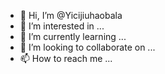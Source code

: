 - 👋 Hi, I’m @Yicijiuhaobala
- 👀 I’m interested in ...
- 🌱 I’m currently learning ...
- 💞️ I’m looking to collaborate on ...
- 📫 How to reach me ...

<!---
Yicijiuhaobala/Yicijiuhaobala is a ✨ special ✨ repository because its `README.md` (this file) appears on your GitHub profile.
You can click the Preview link to take a look at your changes.
--->
